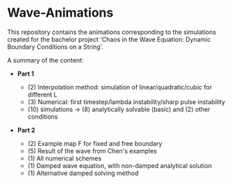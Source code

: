 # Wave-Animations

This repository contains the animations corresponding to the simulations created for the bachelor project 'Chaos in the Wave Equation: Dynamic Boundary Conditions on a String'. 

A summary of the content:

- **Part 1**
  - (2) Interpolation method: simulation of linear/quadratic/cubic for different L
  - (3) Numerical: first timestep/lambda instability/sharp pulse instability 
  - (10) simulations -> (8) analytically solvable (basic) and (2) other conditions
  
- **Part 2**
  - (2) Example map F for fixed and free boundary
  - (5) Result of the wave from Chen's examples
  - (1) All numerical schemes
  - (1) Damped wave equation, with non-damped analytical solution
  - (1) Alternative damped solving method
